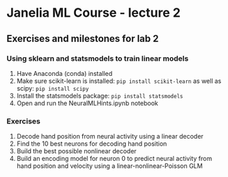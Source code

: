 # Janelia ML Course - lecture 2

## Exercises and milestones for lab 2

### Using sklearn and statsmodels to train linear models
1. Have Anaconda (conda) installed
2. Make sure scikit-learn is installed:
	`pip install scikit-learn`
   as well as scipy:
   	`pip install scipy`
3. Install the statsmodels package:
	`pip install statsmodels`
4. Open and run the NeuralMLHints.ipynb notebook

### Exercises
1. Decode hand position from neural activity using a linear decoder
2. Find the 10 best neurons for decoding hand position
3. Build the best possible nonlinear decoder
4. Build an encoding model for neuron 0 to predict neural activity from hand position and velocity using a linear-nonlinear-Poisson GLM
